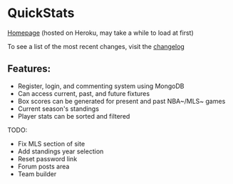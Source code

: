 # QuickStats

[Homepage](https://areto.herokuapp.com) (hosted on Heroku, may take a while to load at first)

To see a list of the most recent changes, visit the [changelog](https://github.com/Darrick-Oliver/quick-sports-stats/wiki/Changelog)

## Features:

- Register, login, and commenting system using MongoDB
- Can access current, past, and future fixtures
- Box scores can be generated for present and past NBA~/MLS~ games
- Current season's standings
- Player stats can be sorted and filtered

TODO:

- Fix MLS section of site
- Add standings year selection
- Reset password link
- Forum posts area
- Team builder
